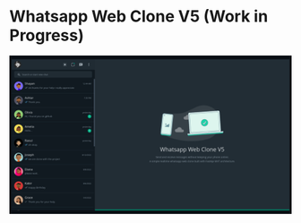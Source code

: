# Whatsapp Web Clone V5 (Work in Progress)

![alt text](https://github.com/kayprogrammer/whatsapp-web-clone-v5/blob/main/display.png?raw=true)

